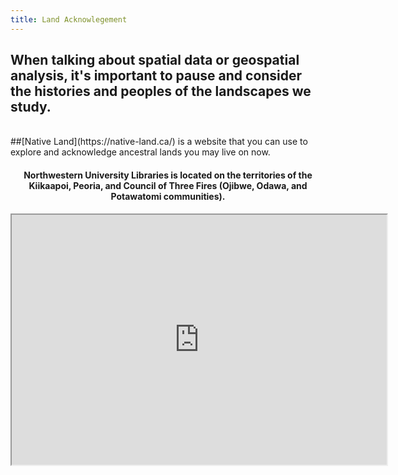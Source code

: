 ```yaml
---
title: Land Acknowlegement
---
```


## When talking about spatial data or geospatial analysis, it's important to pause and consider the histories and peoples of the landscapes we study. 
<br>
##[Native Land](https://native-land.ca/) is a website that you can use to explore and acknowledge ancestral lands you may live on now. 

<br>

<center><h4> Northwestern University Libraries is located on the territories of the Kiikaapoi, Peoria, and Council of Three Fires (Ojibwe, Odawa, and Potawatomi communities). </h4></center>

<center><iframe src="https://native-land.ca/api/embed/embed.html?maps=territories&amp;position=41.875830,-87.624541" width=600px height=400px></iframe></center>

